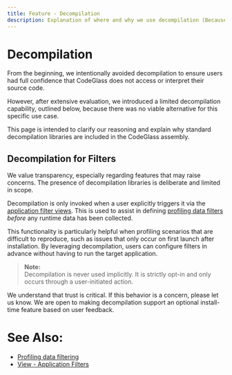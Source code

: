 ```yaml
---
title: Feature - Decompilation
description: Explanation of where and why we use decompilation (Because that can be scary, right?)
---
```


# Decompilation

From the beginning, we intentionally avoided decompilation to ensure users had full confidence that CodeGlass does not access or interpret their source code.

However, after extensive evaluation, we introduced a limited decompilation capability, outlined below, because there was no viable alternative for this specific use case.

This page is intended to clarify our reasoning and explain why standard decompilation libraries are included in the CodeGlass assembly.

## Decompilation for Filters

We value transparency, especially regarding features that may raise concerns. The presence of decompilation libraries is deliberate and limited in scope.

Decompilation is only invoked when a user explicitly triggers it via the [application filter views](../views/ApplicationSettingsWindow#decompilation). This is used to assist in defining [profiling data filters](ProfilingDataFiltering.md) *before* any runtime data has been collected.

This functionality is particularly helpful when profiling scenarios that are difficult to reproduce, such as issues that only occur on first launch after installation. By leveraging decompilation, users can configure filters in advance without having to run the target application.

> **Note:**  
> Decompilation is never used implicitly. It is strictly opt-in and only occurs through a user-initiated action.  

We understand that trust is critical. If this behavior is a concern, please let us know. We are open to making decompilation support an optional install-time feature based on user feedback.

# See Also:
- [Profiling data filtering](ProfilingDataFiltering.md)
- [View - Application Filters](../views/ApplicationSettingsWindow.md#application-filters)
